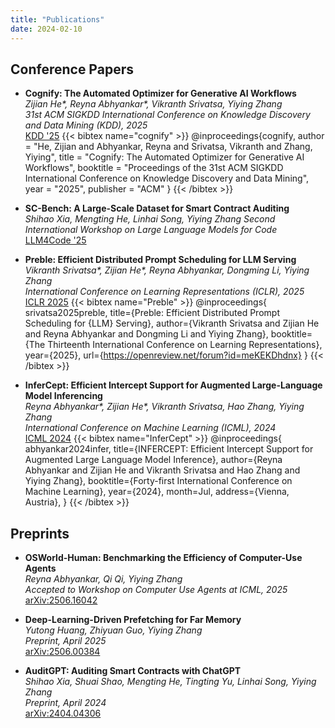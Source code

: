 ```yaml
---
title: "Publications"
date: 2024-02-10
---
```


## Conference Papers  
- **Cognify: The Automated Optimizer for Generative AI Workflows**  
  *Zijian He\*, Reyna Abhyankar\*, Vikranth Srivatsa, Yiying Zhang*  
  *31st ACM SIGKDD International Conference on Knowledge Discovery and Data Mining (KDD), 2025*<br/>
  [KDD '25](https://arxiv.org/abs/2502.08056)
  {{< bibtex name="cognify" >}}
@inproceedings{cognify,
  author    = "He, Zijian and Abhyankar, Reyna and Srivatsa, Vikranth and Zhang, Yiying",
  title     = "Cognify: The Automated Optimizer for Generative AI Workflows",
  booktitle = "Proceedings of the 31st ACM SIGKDD International Conference on Knowledge Discovery and Data Mining",
  year      = "2025",
  publisher = "ACM"
}
  {{< /bibtex >}}

- **SC-Bench: A Large-Scale Dataset for Smart Contract Auditing**<br/>
  *Shihao Xia, Mengting He, Linhai Song, Yiying Zhang*
  *Second International Workshop on Large Language Models for Code*<br/>
  [LLM4Code '25](https://arxiv.org/abs/2410.06176)

- **Preble: Efficient Distributed Prompt Scheduling for LLM Serving**  
  *Vikranth Srivatsa\*, Zijian He\*, Reyna Abhyankar, Dongming Li, Yiying Zhang*  
  *International Conference on Learning Representations (ICLR), 2025*  
  [ICLR 2025](https://arxiv.org/abs/2407.00023)
  {{< bibtex name="Preble" >}}
@inproceedings{
  srivatsa2025preble,
  title={Preble: Efficient Distributed Prompt Scheduling for {LLM} Serving},
  author={Vikranth Srivatsa and Zijian He and Reyna Abhyankar and Dongming Li and Yiying Zhang},
  booktitle={The Thirteenth International Conference on Learning Representations},
  year={2025},
  url={https://openreview.net/forum?id=meKEKDhdnx}
}
  {{< /bibtex >}}

- **InferCept: Efficient Intercept Support for Augmented Large-Language Model Inferencing**  
  *Reyna Abhyankar\*, Zijian He\*, Vikranth Srivatsa, Hao Zhang, Yiying Zhang*  
  *International Conference on Machine Learning (ICML), 2024*  
  [ICML 2024](https://icml.cc/virtual/2024/poster/32755)
  {{< bibtex name="InferCept" >}}
@inproceedings{
  abhyankar2024infer,
  title={INFERCEPT: Efficient Intercept Support for Augmented Large Language Model Inference},
  author={Reyna Abhyankar and Zijian He and Vikranth Srivatsa and Hao Zhang and Yiying Zhang},
  booktitle={Forty-first International Conference on Machine Learning},
  year={2024},
  month=Jul,
  address={Vienna, Austria},
}
  {{< /bibtex >}}

## Preprints  
- **OSWorld-Human: Benchmarking the Efficiency of Computer-Use Agents**<br/>
  *Reyna Abhyankar, Qi Qi, Yiying Zhang*<br/>
  *Accepted to Workshop on Computer Use Agents at ICML, 2025*<br/>
  [arXiv:2506.16042](https://arxiv.org/abs/2506.16042)

- **Deep-Learning-Driven Prefetching for Far Memory**<br/>
  *Yutong Huang, Zhiyuan Guo, Yiying Zhang*<br/>
  *Preprint, April 2025*<br/>
  [arXiv:2506.00384](https://arxiv.org/abs/2506.00384)

- **AuditGPT: Auditing Smart Contracts with ChatGPT**<br/>
  *Shihao Xia, Shuai Shao, Mengting He, Tingting Yu, Linhai Song, Yiying Zhang*<br/>
  *Preprint, April 2024*<br/>
  [arXiv:2404.04306](https://arxiv.org/abs/2404.04306)
